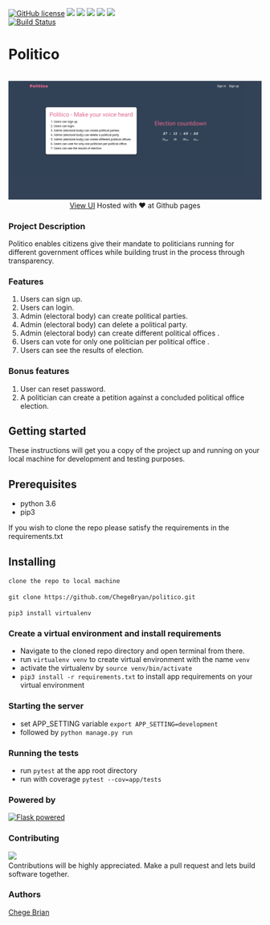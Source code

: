 [![GitHub
license](https://img.shields.io/github/license/ChegeBryan/politico.svg)](https://github.com/ChegeBryan/politico/blob/master/LICENSE)
![](https://img.shields.io/website-up-down-green-red/https/chegebryan.github.io/politico/UI/.svg?colorB=blue&style=flat)
![](https://img.shields.io/github/languages/count/ChegeBryan/politico.svg?style=flat)
![](https://img.shields.io/github/languages/top/ChegeBryan/politico.svg?colorB=blue&style=flat)
![](https://img.shields.io/github/repo-size/ChegeBryan/politico.svg?style=flat)
![](https://img.shields.io/badge/Andela%20Cohort-NB0--37-blue.svg)<br>
[![Build Status](https://travis-ci.org/ChegeBryan/politico.svg?branch=develop)](https://travis-ci.org/ChegeBryan/politico)
# Politico
<p align=center>
<br>
<img src="./screenshot.png">
<a href="https://chegebryan.github.io/politico/UI">View UI</a> Hosted with ❤️ at Github pages
</br>

</p>

### Project Description
Politico enables citizens give their mandate to politicians running for
different government offices while building trust in the process through
transparency.

### Features
1. Users can sign up.
2. Users can login.
3. Admin (electoral body) can create political parties.
4. Admin (electoral body) can delete a political party.
5. Admin (electoral body) can create different political offices .
6. Users can vote for only one politician per political office .
7. Users can see the results of election.

### Bonus features
1. User can reset password.
2. A politician can create a petition against a concluded political office
   election.


## Getting started
These instructions will get you a copy of the project up and running on your local machine for development and testing purposes.

## Prerequisites

- python 3.6
- pip3

If you wish to clone the repo please satisfy the requirements in the requirements.txt

## Installing

```
clone the repo to local machine

git clone https://github.com/ChegeBryan/politico.git

pip3 install virtualenv

```
### Create a virtual environment and install requirements
- Navigate to the cloned repo directory and open terminal from there.
- run `virtualenv venv` to create virtual environment with the name `venv`
- activate the virtualenv by `source venv/bin/activate`
- `pip3 install -r requirements.txt` to install app requirements on your virtual environment

### Starting the server
- set APP_SETTING variable `export APP_SETTING=development`
- followed by `python manage.py run`

### Running the tests
- run `pytest` at the app root directory
- run with coverage `pytest --cov=app/tests`

### Powered by

<a href="http://flask.pocoo.org/"><img
   src="http://flask.pocoo.org/static/badges/flask-powered.png"
   border="0"
   alt="Flask powered"
   title="Flask powered"></a>

### Contributing
![](https://img.shields.io/badge/PR%27s-Welcome-blue.svg)<br>Contributions will be highly appreciated. Make a pull request and lets build
software together.

### Authors
[Chege Brian](https://github.com/ChegeBryan)

